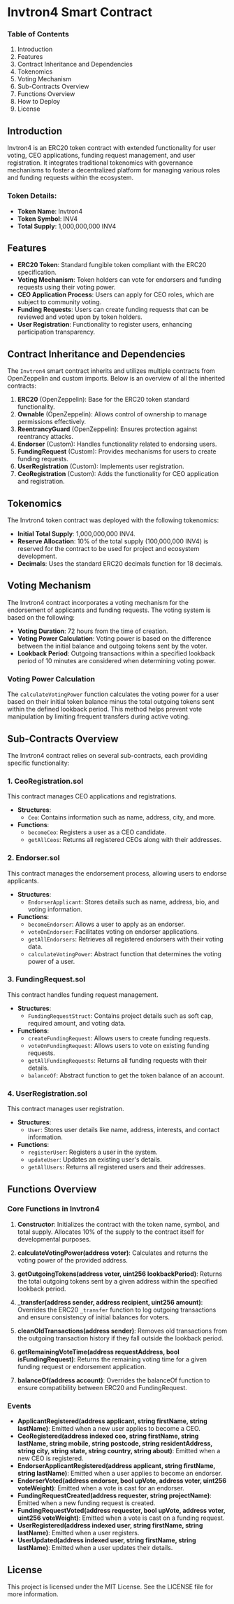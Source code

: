 # Invtron4 Smart Contract

### Table of Contents
1. Introduction
2. Features
3. Contract Inheritance and Dependencies
4. Tokenomics
5. Voting Mechanism
6. Sub-Contracts Overview
7. Functions Overview
8. How to Deploy
9. License

## Introduction
Invtron4 is an ERC20 token contract with extended functionality for user voting, CEO applications, funding request management, and user registration. It integrates traditional tokenomics with governance mechanisms to foster a decentralized platform for managing various roles and funding requests within the ecosystem.

### Token Details:
- **Token Name**: Invtron4
- **Token Symbol**: INV4
- **Total Supply**: 1,000,000,000 INV4

## Features
- **ERC20 Token**: Standard fungible token compliant with the ERC20 specification.
- **Voting Mechanism**: Token holders can vote for endorsers and funding requests using their voting power.
- **CEO Application Process**: Users can apply for CEO roles, which are subject to community voting.
- **Funding Requests**: Users can create funding requests that can be reviewed and voted upon by token holders.
- **User Registration**: Functionality to register users, enhancing participation transparency.

## Contract Inheritance and Dependencies
The `Invtron4` smart contract inherits and utilizes multiple contracts from OpenZeppelin and custom imports. Below is an overview of all the inherited contracts:

1. **ERC20** (OpenZeppelin): Base for the ERC20 token standard functionality.
2. **Ownable** (OpenZeppelin): Allows control of ownership to manage permissions effectively.
3. **ReentrancyGuard** (OpenZeppelin): Ensures protection against reentrancy attacks.
4. **Endorser** (Custom): Handles functionality related to endorsing users.
5. **FundingRequest** (Custom): Provides mechanisms for users to create funding requests.
6. **UserRegistration** (Custom): Implements user registration.
7. **CeoRegistration** (Custom): Adds the functionality for CEO application and registration.

## Tokenomics
The Invtron4 token contract was deployed with the following tokenomics:
- **Initial Total Supply**: 1,000,000,000 INV4.
- **Reserve Allocation**: 10% of the total supply (100,000,000 INV4) is reserved for the contract to be used for project and ecosystem development.
- **Decimals**: Uses the standard ERC20 decimals function for 18 decimals.

## Voting Mechanism
The Invtron4 contract incorporates a voting mechanism for the endorsement of applicants and funding requests. The voting system is based on the following:

- **Voting Duration**: 72 hours from the time of creation.
- **Voting Power Calculation**: Voting power is based on the difference between the initial balance and outgoing tokens sent by the voter.
- **Lookback Period**: Outgoing transactions within a specified lookback period of 10 minutes are considered when determining voting power.

### Voting Power Calculation
The `calculateVotingPower` function calculates the voting power for a user based on their initial token balance minus the total outgoing tokens sent within the defined lookback period. This method helps prevent vote manipulation by limiting frequent transfers during active voting.

## Sub-Contracts Overview
The Invtron4 contract relies on several sub-contracts, each providing specific functionality:

### 1. CeoRegistration.sol
This contract manages CEO applications and registrations.
- **Structures**:
  - `Ceo`: Contains information such as name, address, city, and more.
- **Functions**:
  - `becomeCeo`: Registers a user as a CEO candidate.
  - `getAllCeos`: Returns all registered CEOs along with their addresses.

### 2. Endorser.sol
This contract manages the endorsement process, allowing users to endorse applicants.
- **Structures**:
  - `EndorserApplicant`: Stores details such as name, address, bio, and voting information.
- **Functions**:
  - `becomeEndorser`: Allows a user to apply as an endorser.
  - `voteOnEndorser`: Facilitates voting on endorser applications.
  - `getAllEndorsers`: Retrieves all registered endorsers with their voting data.
  - `calculateVotingPower`: Abstract function that determines the voting power of a user.

### 3. FundingRequest.sol
This contract handles funding request management.
- **Structures**:
  - `FundingRequestStruct`: Contains project details such as soft cap, required amount, and voting data.
- **Functions**:
  - `createFundingRequest`: Allows users to create funding requests.
  - `voteOnFundingRequest`: Allows users to vote on existing funding requests.
  - `getAllFundingRequests`: Returns all funding requests with their details.
  - `balanceOf`: Abstract function to get the token balance of an account.

### 4. UserRegistration.sol
This contract manages user registration.
- **Structures**:
  - `User`: Stores user details like name, address, interests, and contact information.
- **Functions**:
  - `registerUser`: Registers a user in the system.
  - `updateUser`: Updates an existing user's details.
  - `getAllUsers`: Returns all registered users and their addresses.

## Functions Overview
### Core Functions in Invtron4
1. **Constructor**: 
   Initializes the contract with the token name, symbol, and total supply. Allocates 10% of the supply to the contract itself for developmental purposes.

2. **calculateVotingPower(address voter)**:
   Calculates and returns the voting power of the provided address.

3. **getOutgoingTokens(address voter, uint256 lookbackPeriod)**:
   Returns the total outgoing tokens sent by a given address within the specified lookback period.

4. **_transfer(address sender, address recipient, uint256 amount)**:
   Overrides the ERC20 `_transfer` function to log outgoing transactions and ensure consistency of initial balances for voters.

5. **cleanOldTransactions(address sender)**:
   Removes old transactions from the outgoing transaction history if they fall outside the lookback period.

6. **getRemainingVoteTime(address requestAddress, bool isFundingRequest)**:
   Returns the remaining voting time for a given funding request or endorsement application.

7. **balanceOf(address account)**:
   Overrides the balanceOf function to ensure compatibility between ERC20 and FundingRequest.

### Events
- **ApplicantRegistered(address applicant, string firstName, string lastName)**: 
  Emitted when a new user applies to become a CEO.
- **CeoRegistered(address indexed ceo, string firstName, string lastName, string mobile, string postcode, string residentAddress, string city, string state, string country, string about)**: 
  Emitted when a new CEO is registered.
- **EndorserApplicantRegistered(address applicant, string firstName, string lastName)**: 
  Emitted when a user applies to become an endorser.
- **EndorserVoted(address endorser, bool upVote, address voter, uint256 voteWeight)**: 
  Emitted when a vote is cast for an endorser.
- **FundingRequestCreated(address requester, string projectName)**: 
  Emitted when a new funding request is created.
- **FundingRequestVoted(address requester, bool upVote, address voter, uint256 voteWeight)**: 
  Emitted when a vote is cast on a funding request.
- **UserRegistered(address indexed user, string firstName, string lastName)**: 
  Emitted when a user registers.
- **UserUpdated(address indexed user, string firstName, string lastName)**: 
  Emitted when a user updates their details.
  
## License
This project is licensed under the MIT License. See the LICENSE file for more information.

